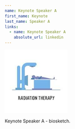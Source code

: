 ```yaml
---
name: Keynote Speaker A
first_name: Keynote
last_name: Speaker A
links:
  - name: Keynote Speaker A
    absolute_url: linkedin
---
```


<img src="/assets/images/unknown-rt.jpeg" alt="Keynote Speaker A" width="200"/>

Keynote Speaker A - biosketch.